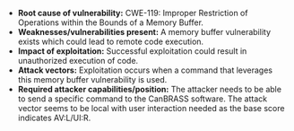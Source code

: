 - **Root cause of vulnerability:** CWE-119: Improper Restriction of Operations within the Bounds of a Memory Buffer.
- **Weaknesses/vulnerabilities present:** A memory buffer vulnerability exists which could lead to remote code execution.
- **Impact of exploitation:** Successful exploitation could result in unauthorized execution of code.
- **Attack vectors:** Exploitation occurs when a command that leverages this memory buffer vulnerability is used.
- **Required attacker capabilities/position:** The attacker needs to be able to send a specific command to the CanBRASS software. The attack vector seems to be local with user interaction needed as the base score indicates AV:L/UI:R.